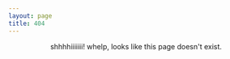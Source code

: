 ```yaml
---
layout: page
title: 404
---
```


<center>shhhhiiiiiii! whelp, looks like this page doesn't exist.</center>
